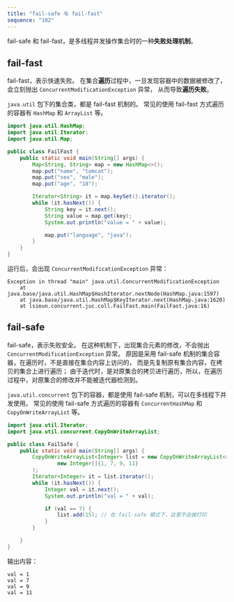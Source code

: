 ```yaml
---
title: "fail-safe 与 fail-fast"
sequence: "102"
---
```



fail-safe 和 fail-fast，是多线程并发操作集合时的一种**失败处理机制**。

## fail-fast

fail-fast，表示快速失败。
在集合**遍历**过程中，一旦发现容器中的数据被修改了，会立刻抛出 `ConcurrentModificationException` 异常，
从而导致**遍历失败**。

`java.util` 包下的集合类，都是 fail-fast 机制的。
常见的使用 fail-fast 方式遍历的容器有 `HashMap` 和 `ArrayList` 等。

```java
import java.util.HashMap;
import java.util.Iterator;
import java.util.Map;

public class FailFast {
    public static void main(String[] args) {
        Map<String, String> map = new HashMap<>();
        map.put("name", "tomcat");
        map.put("sex", "male");
        map.put("age", "18");

        Iterator<String> it = map.keySet().iterator();
        while (it.hasNext()) {
            String key = it.next();
            String value = map.get(key);
            System.out.println("value = " + value);

            map.put("language", "java");
        }
    }
}
```

运行后，会出现 `ConcurrentModificationException` 异常：

```text
Exception in thread "main" java.util.ConcurrentModificationException
	at java.base/java.util.HashMap$HashIterator.nextNode(HashMap.java:1597)
	at java.base/java.util.HashMap$KeyIterator.next(HashMap.java:1620)
	at lsieun.concurrent.juc.coll.FailFast.main(FailFast.java:16)
```

## fail-safe

fail-safe，表示失败安全。
在这种机制下，出现集合元素的修改，不会抛出 `ConcurrentModificationException` 异常。
原因是采用 fail-safe 机制的集合容器，在遍历时，不是直接在集合内容上访问的，
而是先复制原有集合内容，在拷贝的集合上进行遍历；
由于迭代时，是对原集合的拷贝进行遍历，所以，在遍历过程中，对原集合的修改并不能被迭代器检测到。

`java.util.concurrent` 包下的容器，都是使用 fail-safe 机制，可以在多线程下并发使用。
常见的使用 fail-safe 方式遍历的容器有 `ConcurrentHashMap` 和 `CopyOnWriteArrayList` 等。

```java
import java.util.Iterator;
import java.util.concurrent.CopyOnWriteArrayList;

public class FailSafe {
    public static void main(String[] args) {
        CopyOnWriteArrayList<Integer> list = new CopyOnWriteArrayList<>(
                new Integer[]{1, 7, 9, 11}
        );
        Iterator<Integer> it = list.iterator();
        while (it.hasNext()) {
            Integer val = it.next();
            System.out.println("val = " + val);

            if (val == 7) {
                list.add(15); // 在 fail-safe 模式下，这里不会被打印
            }
        }

    }
}
```

输出内容：

```text
val = 1
val = 7
val = 9
val = 11
```
